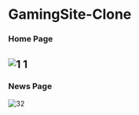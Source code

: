 # GamingSite-Clone

### Home Page 
![1 1](https://github.com/user-attachments/assets/341262ae-21f9-4193-a454-b40e71be948d)
---

### News Page 
![32](https://github.com/user-attachments/assets/ee63d389-f5d9-4935-b015-068be425c33f)

